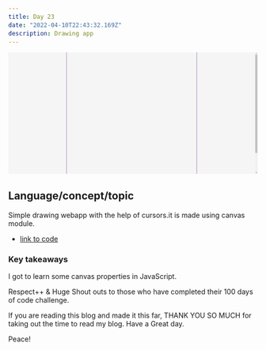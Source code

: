 ```yaml
---
title: Day 23
date: "2022-04-10T22:43:32.169Z"
description: Drawing app
---
```



![coding](./output1.png)

## Language/concept/topic

Simple drawing webapp with the help of cursors.it is made using canvas module.

- [link to code](https://github.com/jay-2000/jsMiniProjects/tree/main/drawing-app)


### Key takeaways

I got to learn some canvas properties in JavaScript.




Respect++ & Huge Shout outs to those who have completed their 100 days of code challenge.

If you are reading this blog and made it this far, THANK YOU SO MUCH for taking out the time to read my blog. Have a Great day.

Peace!